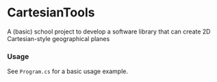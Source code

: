 # CartesianTools
A (basic) school project to develop a software library that can create 2D Cartesian-style geographical planes


### Usage
See `Program.cs` for a basic usage example.
